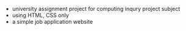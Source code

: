 - university assignment project for computing inqury project subject
- using HTML, CSS only
- a simple job application website
